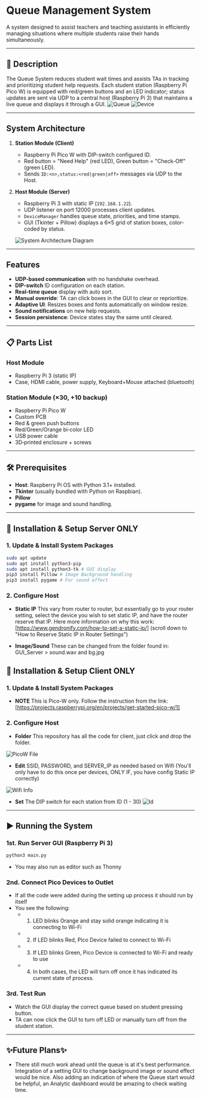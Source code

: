 # Queue Management System
A system designed to assist teachers and teaching assistants in efficiently managing situations where multiple students raise their hands simultaneously.



---
## 📖 Description

The Queue System reduces student wait times and assists TAs in tracking and prioritizing student help requests.
Each student station (Raspberry Pi Pico W) is equipped with red/green buttons and an LED indicator; 
status updates are sent via UDP to a central host (Raspberry Pi 3) that maintains a live queue and displays it through a GUI.
![Queue](assets/Queue.png)
![Device](assets/device.png)

---

## System Architecture

1. **Station Module (Client)**
   - Raspberry Pi Pico W with DIP-switch configured ID.
   - Red button = "Need Help" (red LED), Green button = "Check-Off" (green LED).
   - Sends `ID:<n>,status:<red|green|off>` messages via UDP to the Host.

2. **Host Module (Server)**
   - Raspberry Pi 3 with static IP (`192.168.1.22`).
   - UDP listener on port 12000 processes client updates.
   - `DeviceManager` handles queue state, priorities, and time stamps.
   - GUI (Tkinter + Pillow) displays a 6×5 grid of station boxes, color-coded by status.

   ![System Architecture Diagram](assets/ARCH.jpg)
---

## Features

- **UDP-based communication** with no handshake overhead.
- **DIP-switch** ID configuration on each station.
- **Real-time queue** display with auto sort.
- **Manual override**: TA can click boxes in the GUI to clear or reprioritize.
- **Adaptive UI**: Resizes boxes and fonts automatically on window resize.
- **Sound notifications** on new help requests.
- **Session persistence**: Device states stay the same until cleared.

---

## 📋 Parts List

### Host Module
- Raspberry Pi 3 (static IP)
- Case, HDMI cable, power supply, Keyboard+Mouse attached (bluetooth)

### Station Module (×30, +10 backup)
- Raspberry Pi Pico W
- Custom PCB
- Red & green push buttons
- Red/Green/Orange bi‑color LED
- USB power cable
- 3D‑printed enclosure + screws

---

## 🛠️ Prerequisites

- **Host**: Raspberry Pi OS with Python 3.1+ installed.
- **Tkinter** (usually bundled with Python on Raspbian).
- **Pillow**
- **pygame** for image and sound handling.

---

## 💾 Installation & Setup Server ONLY

### 1. Update & Install System Packages
```bash
sudo apt update
sudo apt install python3-pip
sudo apt install python3-tk # GUI display
pip3 install Pillow # Image Background handling
pip3 install pygame # For sound effect 
```
### 2. Configure Host
- **Static IP** This vary from router to router, but essentially go to your router setting, select
                the device you wish to set static IP, and have the router reserve that IP.
                Here more information on why this work:
                [https://www.gendronify.com/how-to-set-a-static-ip/]
                (scroll down to "How to Reserve Static IP in Router Settings")

- **Image/Sound** These can be changed from the folder found in: GUI_Server > sound.wav and bg.jpg

## 💾 Installation & Setup Client ONLY

### 1. Update & Install System Packages
- **NOTE** This is Pico-W only. Follow the instruction from the link:
            [https://projects.raspberrypi.org/en/projects/get-started-pico-w/1]

### 2. Configure Host
- **Folder** This repository has all the code for client, just click and drop the folder.

![PicoW File](assets/thonny.png)

- **Edit** SSID, PASSWORD, and SERVER_IP as needed based on Wifi
           (You'll only have to do this once per devices, ONLY IF, you have config Static IP correctly)
   
![Wifi Info](assets/wifi.png)

- **Set** The DIP switch for each station from ID (1 - 30)
![Id](assets/dip.jpg)

---

## ▶️ Running the System

### 1st. Run Server GUI (Raspberry Pi 3)

```bash
python3 main.py
```
   * You may also run as editor such as Thonny

### 2nd. Connect Pico Devices to Outlet
   * If all the code were added during the setting up process it should run by itself
   * You see the following:
      - 1. LED blinks Orange and stay solid orange indicating it is connecting to Wi-Fi
      - 2. If LED blinks Red, Pico Device failed to connect to Wi-Fi
      - 3. If LED blinks Green, Pico Device is connected to Wi-Fi and ready to use
      - 4. In both cases, the LED will turn off once it has indicated its current state of process.

### 3rd. Test Run
   * Watch the GUI display the correct queue based on student pressing button.
   * TA can now click the GUI to turn off LED or manually turn off from the student station.

---

## ✨Future Plans✨

*  There still much work ahead until the queue is at it's best performance. Integration of a setting GUI
   to change background image or sound effect would be nice. Also adding an indication of where the Queue start
   would be helpful, an Analytic dashboard would be amazing to check waiting time.